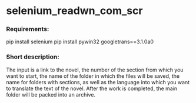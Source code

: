 # selenium_readwn_com_scr
### Requirements: 
pip install selenium
pip install pywin32
googletrans==3.1.0a0

### Short description: 
The input is a link to the novel, the number of the section from which you want to start, the name of the folder in which the files will be saved, the name for folders with sections, as well as the language into which you want to translate the text of the novel. After the work is completed, the main folder will be packed into an archive.
